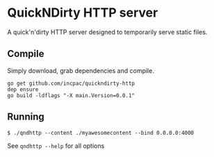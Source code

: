 # QuickNDirty HTTP server

A quick'n'dirty HTTP server designed to temporarily serve static files.

## Compile

Simply download, grab dependencies and compile.

```
go get github.com/incpac/quickndirty-http
dep ensure
go build -ldflags "-X main.Version=0.0.1"
```

## Running

```
$ ./qndhttp --content ./myawesomecontent --bind 0.0.0.0:4000
```

See `qndhttp --help` for all options